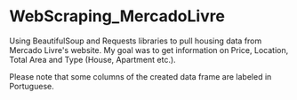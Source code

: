 # WebScraping_MercadoLivre

Using BeautifulSoup and Requests libraries to pull housing data from Mercado Livre's website. 
My goal was to get information on Price, Location, Total Area and Type (House, Apartment etc.).

Please note that some columns of the created data frame are labeled in Portuguese.

